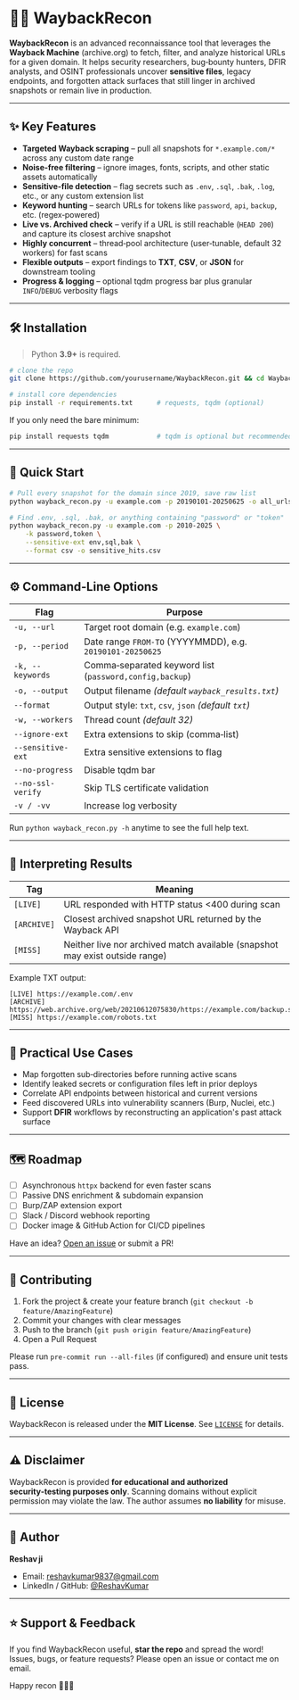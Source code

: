 
# 🕵️‍♂️ WaybackRecon

**WaybackRecon** is an advanced reconnaissance tool that leverages the **Wayback Machine** (archive.org) to fetch, filter, and analyze historical URLs for a given domain. It helps security researchers, bug‑bounty hunters, DFIR analysts, and OSINT professionals uncover **sensitive files**, legacy endpoints, and forgotten attack surfaces that still linger in archived snapshots or remain live in production.

---

## ✨ Key Features
- **Targeted Wayback scraping** – pull all snapshots for `*.example.com/*` across any custom date range  
- **Noise‑free filtering** – ignore images, fonts, scripts, and other static assets automatically  
- **Sensitive‑file detection** – flag secrets such as `.env`, `.sql`, `.bak`, `.log`, etc., or any custom extension list  
- **Keyword hunting** – search URLs for tokens like `password`, `api`, `backup`, etc. (regex‑powered)  
- **Live vs. Archived check** – verify if a URL is still reachable (`HEAD 200`) and capture its closest archive snapshot  
- **Highly concurrent** – thread‑pool architecture (user‑tunable, default 32 workers) for fast scans  
- **Flexible outputs** – export findings to **TXT**, **CSV**, or **JSON** for downstream tooling  
- **Progress & logging** – optional tqdm progress bar plus granular `INFO`/`DEBUG` verbosity flags  

---

## 🛠 Installation
> Python **3.9+** is required.

```bash
# clone the repo
git clone https://github.com/yourusername/WaybackRecon.git && cd WaybackRecon

# install core dependencies
pip install -r requirements.txt      # requests, tqdm (optional)
```

If you only need the bare minimum:

```bash
pip install requests tqdm            # tqdm is optional but recommended
```

---

## 🚀 Quick Start

```bash
# Pull every snapshot for the domain since 2019, save raw list
python wayback_recon.py -u example.com -p 20190101-20250625 -o all_urls.txt

# Find .env, .sql, .bak, or anything containing "password" or "token"
python wayback_recon.py -u example.com -p 2010-2025 \
    -k password,token \
    --sensitive-ext env,sql,bak \
    --format csv -o sensitive_hits.csv
```

---

## ⚙️ Command‑Line Options

| Flag | Purpose |
|------|---------|
| `-u, --url` | Target root domain (e.g. `example.com`) |
| `-p, --period` | Date range `FROM-TO` (YYYYMMDD), e.g. `20190101-20250625` |
| `-k, --keywords` | Comma‑separated keyword list (`password,config,backup`) |
| `-o, --output` | Output filename _(default `wayback_results.txt`)_ |
| `--format` | Output style: `txt`, `csv`, `json` _(default `txt`)_ |
| `-w, --workers` | Thread count _(default 32)_ |
| `--ignore-ext` | Extra extensions to skip (comma‑list) |
| `--sensitive-ext` | Extra sensitive extensions to flag |
| `--no-progress` | Disable tqdm bar |
| `--no-ssl-verify` | Skip TLS certificate validation |
| `-v / -vv` | Increase log verbosity |

Run `python wayback_recon.py -h` anytime to see the full help text.

---

## 🔎 Interpreting Results

| Tag | Meaning |
|-----|---------|
| `[LIVE]` | URL responded with HTTP status <400 during scan |
| `[ARCHIVE]` | Closest archived snapshot URL returned by the Wayback API |
| `[MISS]` | Neither live nor archived match available (snapshot may exist outside range) |

Example TXT output:

```
[LIVE] https://example.com/.env
[ARCHIVE] https://web.archive.org/web/20210612075830/https://example.com/backup.sql
[MISS] https://example.com/robots.txt
```

---

## 🎯 Practical Use Cases
- Map forgotten sub‑directories before running active scans  
- Identify leaked secrets or configuration files left in prior deploys  
- Correlate API endpoints between historical and current versions  
- Feed discovered URLs into vulnerability scanners (Burp, Nuclei, etc.)  
- Support **DFIR** workflows by reconstructing an application's past attack surface  

---

## 🗺 Roadmap
- [ ] Asynchronous `httpx` backend for even faster scans  
- [ ] Passive DNS enrichment & subdomain expansion  
- [ ] Burp/ZAP extension export  
- [ ] Slack / Discord webhook reporting  
- [ ] Docker image & GitHub Action for CI/CD pipelines  

Have an idea? [Open an issue](https://github.com/yourusername/WaybackRecon/issues) or submit a PR!

---

## 🤝 Contributing
1. Fork the project & create your feature branch (`git checkout -b feature/AmazingFeature`)  
2. Commit your changes with clear messages  
3. Push to the branch (`git push origin feature/AmazingFeature`)  
4. Open a Pull Request  

Please run `pre-commit run --all-files` (if configured) and ensure unit tests pass.

---

## 📜 License
WaybackRecon is released under the **MIT License**. See [`LICENSE`](LICENSE) for details.

---

## ⚠️ Disclaimer
WaybackRecon is provided **for educational and authorized security‑testing purposes only**. Scanning domains without explicit permission may violate the law. The author assumes **no liability** for misuse.

---

## 👤 Author
**Reshav ji**  
- Email: <reshavkumar9837@gmail.com>  
- LinkedIn / GitHub: [@ReshavKumar](https://github.com/Reshavji)

---

## ⭐ Support & Feedback
If you find WaybackRecon useful, **star the repo** and spread the word!  
Issues, bugs, or feature requests? Please open an issue or contact me on email.

Happy recon 🕵️‍♂️🚀
